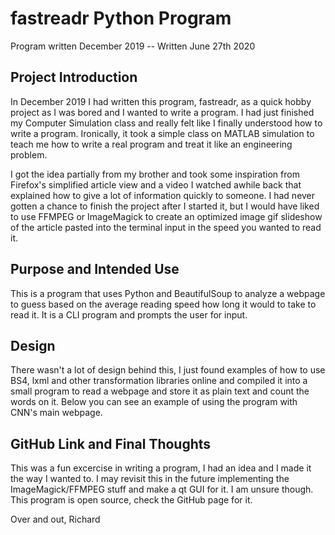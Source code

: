 # fastreadr Python Program
Program written December 2019 -- Written June 27th 2020

## Project Introduction
In December 2019 I had written this program, fastreadr, as a quick hobby project as I was bored and I wanted to write a program. I had just finished my Computer Simulation class and really felt like I finally understood how to write a program. Ironically, it took a simple class on MATLAB simulation to teach me how to write a real program and treat it like an engineering problem.

I got the idea partially from my brother and took some inspiration from Firefox's simplified article view and a video I watched awhile back that explained how to give a lot of information quickly to someone. I had never gotten a chance to finish the project after I started it, but I would have liked to use FFMPEG or ImageMagick to create an optimized image gif slideshow of the article pasted into the terminal input in the speed you wanted to read it.

## Purpose and Intended Use
This is a program that uses Python and BeautifulSoup to analyze a webpage to guess based on the average reading speed how long it would to take to read it. It is a CLI program and prompts the user for input.

## Design
There wasn't a lot of design behind this, I just found examples of how to use BS4, lxml and other transformation libraries online and compiled it into a small program to read a webpage and store it as plain text and count the words on it. Below you can see an example of using the program with CNN's main webpage.


## GitHub Link and Final Thoughts
This was a fun excercise in writing a program, I had an idea and I made it the way I wanted to. I may revisit this in the future implementing the ImageMagick/FFMPEG stuff and make a qt GUI for it. I am unsure though. This program is open source, check the GitHub page for it.

Over and out,
Richard
